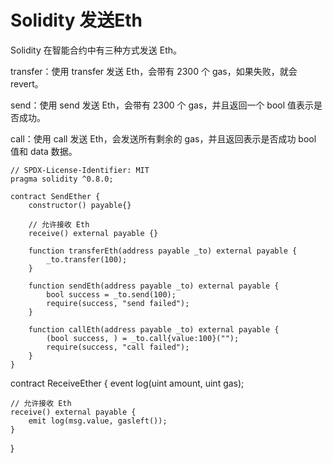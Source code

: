 # Solidity 发送Eth

Solidity 在智能合约中有三种方式发送 Eth。

transfer：使用 transfer 发送 Eth，会带有 2300 个 gas，如果失败，就会 revert。

send：使用 send 发送 Eth，会带有 2300 个 gas，并且返回一个 bool 值表示是否成功。

call：使用 call 发送 Eth，会发送所有剩余的 gas，并且返回表示是否成功 bool 值和 data 数据。

```solidity
// SPDX-License-Identifier: MIT
pragma solidity ^0.8.0;

contract SendEther {
    constructor() payable{}

    // 允许接收 Eth
    receive() external payable {}

    function transferEth(address payable _to) external payable {
        _to.transfer(100);
    }

    function sendEth(address payable _to) external payable {
        bool success = _to.send(100);
        require(success, "send failed");
    }

    function callEth(address payable _to) external payable {
        (bool success, ) = _to.call{value:100}("");
        require(success, "call failed");
    }
}
```

contract ReceiveEther {
    event log(uint amount, uint gas);

    // 允许接收 Eth
    receive() external payable {
        emit log(msg.value, gasleft());
    }
}
